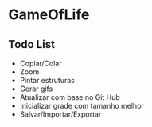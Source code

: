 # GameOfLife

## Todo List

- Copiar/Colar
- Zoom
- Pintar estruturas
- Gerar gifs
- Atualizar com base no Git Hub
- Inicializar grade com tamanho melhor
- Salvar/Importar/Exportar

